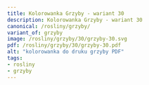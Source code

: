 ```yaml
---
title: Kolorowanka Grzyby - wariant 30
description: Kolorowanka Grzyby - wariant 30
canonical: /rosliny/grzyby/
variant_of: grzyby
image: /rosliny/grzyby/30/grzyby-30.svg
pdf: /rosliny/grzyby/30/grzyby-30.pdf
alt: "kolorowanka do druku grzyby PDF"
tags:
- rosliny
- grzyby
---
```

